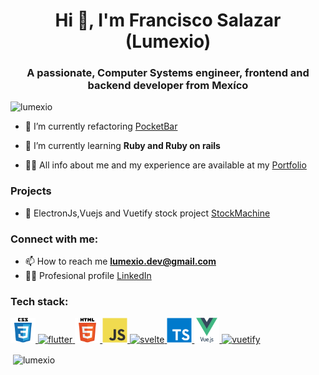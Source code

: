 <h1 align="center">Hi 👋, I'm Francisco Salazar (Lumexio)</h1>
<h3 align="center">A passionate, Computer Systems engineer, frontend and backend developer from Mexíco</h3>

<p align="left"> <img src="https://komarev.com/ghpvc/?username=lumexio&label=Profile%20views&color=0e75b6&style=flat"
  alt="lumexio" /> </p>

- 🔭 I’m currently refactoring [PocketBar](https://github.com/Comet-Pocket-Machinery/Pocket-Bar)
- 🌱 I’m currently learning **Ruby and Ruby on rails**

- 👨‍💻 All info about me and my experience are available at my [Portfolio](https://lumexio.github.io/portfolio/)

### Projects
- 💾 ElectronJs,Vuejs and Vuetify stock project [StockMachine](https://stockmachine.online)
<h3 align="left">Connect with me:</h3>
<p align="left">
  
- 📫 How to reach me **lumexio.dev@gmail.com**
- 👨‍💻 Profesional profile [LinkedIn](https://www.linkedin.com/in/francisco-salazar-mendoza/)
</p>

<h3 align="left">Tech stack:</h3>
<p align="left">

 <a href="https://www.w3schools.com/css/" target="_blank" rel="noreferrer"> <img
   src="https://raw.githubusercontent.com/devicons/devicon/master/icons/css3/css3-original-wordmark.svg" alt="css3"
   width="40" height="40" /> </a>
 <a href="https://flutter.dev" target="_blank" rel="noreferrer"> <img
   src="https://www.vectorlogo.zone/logos/flutterio/flutterio-icon.svg" alt="flutter" width="40" height="40" /> </a>
 <a href="https://www.w3.org/html/" target="_blank" rel="noreferrer"> <img
   src="https://raw.githubusercontent.com/devicons/devicon/master/icons/html5/html5-original-wordmark.svg" alt="html5"
   width="40" height="40" /> </a>
 <a href="https://developer.mozilla.org/en-US/docs/Web/JavaScript" target="_blank" rel="noreferrer"> <img
   src="https://raw.githubusercontent.com/devicons/devicon/master/icons/javascript/javascript-original.svg"
   alt="javascript" width="40" height="40" /> </a>
 <a href="https://svelte.dev" target="_blank" rel="noreferrer"> <img
   src="https://upload.wikimedia.org/wikipedia/commons/1/1b/Svelte_Logo.svg" alt="svelte" width="40" height="40" /> </a>
 <a href="https://www.typescriptlang.org/" target="_blank" rel="noreferrer"> <img
   src="https://raw.githubusercontent.com/devicons/devicon/master/icons/typescript/typescript-original.svg"
   alt="typescript" width="40" height="40" /> </a>
 <a href="https://vuejs.org/" target="_blank" rel="noreferrer"> <img
   src="https://raw.githubusercontent.com/devicons/devicon/master/icons/vuejs/vuejs-original-wordmark.svg" alt="vuejs"
   width="40" height="40" /> </a> <a href="https://vuetifyjs.com/en/" target="_blank" rel="noreferrer"> <img
   src="https://bestofjs.org/logos/vuetify.svg" alt="vuetify" width="40" height="40" /> </a>
</p>

<p>&nbsp;<img align="center" src="https://github-readme-stats.vercel.app/api?username=lumexio&show_icons=true&locale=en"
  alt="lumexio" /></p>
